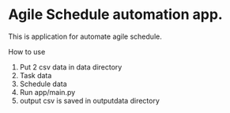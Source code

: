 # Agile Schedule automation app.

This is application for automate agile schedule.

How to use

1. Put 2 csv data in data directory
 1. Task data
 2. Schedule data
2. Run app/main.py
3. output csv is saved in outputdata directory


